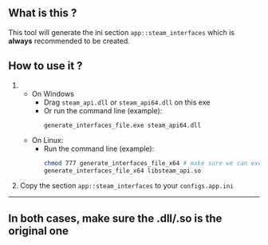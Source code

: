 ## What is this ?
This tool will generate the ini section `app::steam_interfaces` which is **always** recommended to be created.

## How to use it ?
1. * On Windows
     * Drag `steam_api.dll` or `steam_api64.dll` on this exe
     * Or run the command line (example):
       ```batch
       generate_interfaces_file.exe steam_api64.dll
       ```
    * On Linux:
      * Run the command line (example):
        ```bash
        chmod 777 generate_interfaces_file_x64 # make sure we can execute the binary
        generate_interfaces_file_x64 libsteam_api.so
        ```
2. Copy the section `app::steam_interfaces` to your `configs.app.ini` 

---

In both cases, make sure the .dll/.so is **the original** one
---
